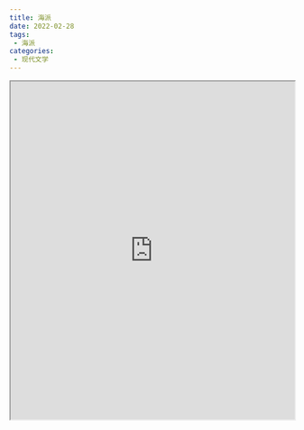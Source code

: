 ```yaml
---
title: 海派
date: 2022-02-28
tags:
 - 海派
categories:
 - 现代文学
---
```




<iframe src="http://localhost:8080/pdf/web/viewer.html?file=https://vkceyugu.cdn.bspapp.com/VKCEYUGU-e9075d72-0451-48df-afe1-d46932ae4554/0976befe-11c7-4791-bd4b-d9abb500ccb3.pdf" width="100%" height="600px"></iframe>